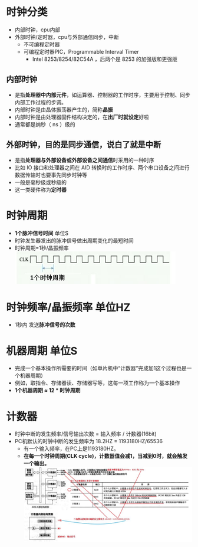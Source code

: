 # 时钟分类
- 内部时钟，cpu内部
- 外部时钟/定时器，cpu与外部通信同步，中断
    - 不可编程定时器
    - 可编程定时器PIC，Programmable Interval Timer
        - Intel 8253/8254/82C54A ，后两个是 8253 的加强版和更强版

## 内部时钟
- 是指**处理器中内部元件**，如运算器、控制器的工作时序，主要用于控制、同步内部工作过程的步调。
- 内部时钟是由晶体振荡器产生的，简称**晶振**
- 内部时钟是由处理器固件结构决定的，在**出厂时就设定**好啦
- 通常都是纳秒（ ns ）级的

## 外部时钟，目的是同步通信，说白了就是中断
- 是指**处理器与外部设备或外部设备之间通信**时采用的一种时序
- 比如 IO 接口和处理器之间在 AID 转换时的工作时序、两个串口设备之间进行数据传输时也要事先同步时钟等 
- 一般是毫秒级或秒级的
- 这一类硬件称为**定时器**

# 时钟周期
- **1个脉冲信号时间** 单位S
- 时钟发生器发出的脉冲信号做出周期变化的最短时间
- 时钟周期=1秒/晶振频率
![](../../photo/paste-a1c5c833b3c6961b3e74c0a443209c608d8a0fab.jpg)

# 时钟频率/晶振频率 单位HZ
- 1秒内 发送**脉冲信号的次数**

# 机器周期 单位S
- 完成一个基本操作所需要的时间（如单片机中“计数器”完成加1这个过程也是一个机器周期）
- 例如，取指令、存储器读、存储器写等，这每一项工作称为一个基本操作
- **1个机器周期 ≈ 12 * 时钟周期**

# 计数器 
- 时钟中断的发生频率/信号输出次数 = 输入频率 / 计数器(16bit) 
- PC机默认的时钟中断的发生频率为 18.2HZ = 1193180HZ/65536
    - 有一个输入频率，在PC上是1193180HZ。
    - **在每一个时钟周期(CLK cycle)，计数器值会减1，当减到0时，就会触发一个输出。**
![](../../photo/paste-f100ec3815fddc92eef1d60f6d71fb41afc3c6a2.jpg)
